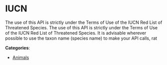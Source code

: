 # IUCN


The use of this API is strictly under the Terms of Use of the IUCN Red List of Threatened Species. The use of this API is strictly under the Terms of Use of the IUCN Red List of Threatened Species.  It is advisable wherever possible to use the taxon name (species name) to make your API calls, rat



**Categories**:

- [Animals](https://github.com/apis-list/apis-list#animals)



